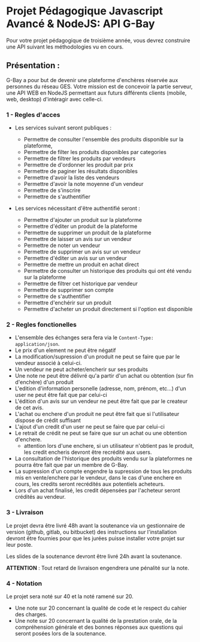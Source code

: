 # Projet Pédagogique Javascript Avancé & NodeJS: API G-Bay

Pour votre projet pédagogique de troisième année, vous devrez construire une API suivant les méthodologies vu en cours.

## Présentation : 

G-Bay a pour but de devenir une plateforme d'enchères réservée aux personnes du réseau GES. Votre mission est de concevoir la partie serveur, une API WEB en NodeJS permettant aux futurs différents clients (mobile, web, desktop) d'intéragir avec celle-ci.

 
### 1 - Regles d'acces
- Les services suivant seront publiques : 
     - Permettre de consulter l'ensemble des produits disponible sur la plateforme,
     - Permettre de filter les produits disponibles par categories
     - Permettre de filtrer les produits par vendeurs
     - Permettre de d'ordonner les produit par prix 
     - Permettre de paginer les résultats disponibles
     - Permettre d'avoir la liste des vendeurs
     - Permettre d'avoir la note moyenne d'un vendeur
     - Permettre de s'inscrire
     - Permettre de s'authentifier
    
- Les services nécessitant d'être authentifié seront :
     - Permettre d'ajouter un produit sur la plateforme
     - Permettre d'éditer un produit de la plateforme
     - Permettre de supprimer un produit de la plateforme
     - Permettre de laisser un avis sur un vendeur
     - Permettre de noter un vendeur
     - Permettre de supprimer un avis sur un vendeur
     - Permettre d'éditer un avis sur un vendeur
     - Permettre de mettre un produit en achat direct
     - Permettre de consulter un historique des produits qui ont été vendu sur la plateforme
     - Permettre de filtrer cet historique par vendeur
     - Permettre de supprimer son compte
     - Permettre de s'authentifier
     - Permettre d'enchérir sur un produit
     - Permettre d'acheter un produit directement si l'option est disponible
    
    


### 2 - Regles fonctionelles
- L'ensemble des échanges sera fera via le `Content-Type: application/json`.
- Le prix d'un element ne peut être négatif
- La modification/supression d'un produit ne peut se faire que par le vendeur associé à celui-ci.
- Un vendeur ne peut acheter/encherir sur ses produits
- Une note ne peut être délivré qu'a partir d'un achat ou obtention (sur fin d'enchère) d'un produit
- L'edition d'information personelle (adresse, nom, prénom, etc...) d'un user ne peut être fait que par celui-ci
- L'édition d'un avis sur un vendeur ne peut être fait que par le createur de cet avis.
- L'achat ou enchere d'un produit ne peut être fait que si l'utilisateur dispose de crédit suffisant
- L'ajout d'un credit d'un user ne peut se faire que par celui-ci
- Le retrait de crédit ne peut se faire que sur un achat ou une obtention d'enchere.
    - attention lors d'une enchere, si un utilisateur n'obtient pas le produit, les credit encheris devront être recrédité aux users.
- La consultation de l'historique des produits vendu sur la plateformes ne pourra être fait que par un membre de G-Bay.
- La supression d'un compte engendre la supression de tous les produits mis en vente/enchere par le vendeur, dans le cas d'une enchere en cours, les credits seront recrédités aux potentiels acheteurs.
- Lors d'un achat finalisé, les credit dépensées par l'acheteur seront crédités au vendeur.

### 3 - Livraison
Le projet devra être livré 48h avant la soutenance via un gestionnaire de version (github, gitlab, ou bitbucket) des instructions sur l'installation devront être fournies pour que les jurées puisse installer votre projet sur leur poste.

Les slides de la soutenance devront être livré 24h avant la soutenance.

**ATTENTION** : Tout retard de livraison engendrera une pénalité sur la note.


### 4 - Notation 
Le projet sera noté sur 40 et la noté ramené sur 20.

 - Une note sur 20 concernant la qualité de code et le respect du cahier des charges.
 - Une note sur 20 concernant la qualité de la prestation orale, de la compréhension générale et des bonnes réponses aux questions qui seront posées lors de la soutenance.



